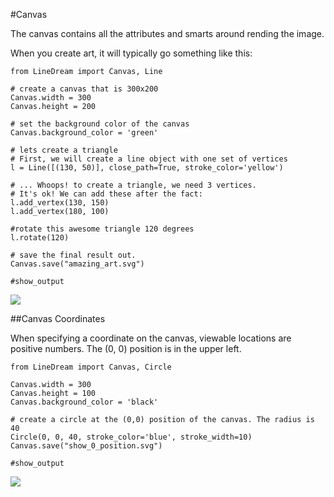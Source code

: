 #Canvas

The canvas contains all the attributes and smarts around rending the image.

When you create art, it will typically go something like this:


    from LineDream import Canvas, Line

    # create a canvas that is 300x200
    Canvas.width = 300
    Canvas.height = 200
    
    # set the background color of the canvas
    Canvas.background_color = 'green'

    # lets create a triangle
    # First, we will create a line object with one set of vertices
    l = Line([(130, 50)], close_path=True, stroke_color='yellow')

    # ... Whoops! to create a triangle, we need 3 vertices. 
    # It's ok! We can add these after the fact:
    l.add_vertex(130, 150)
    l.add_vertex(180, 100)

    #rotate this awesome triangle 120 degrees
    l.rotate(120)

    # save the final result out.
    Canvas.save("amazing_art.svg")

    #show_output    

![](../static/amazing_art.svg)

##Canvas Coordinates

When specifying a coordinate on the canvas, viewable locations are positive numbers. The (0, 0) position is in the upper left.

    from LineDream import Canvas, Circle

    Canvas.width = 300
    Canvas.height = 100
    Canvas.background_color = 'black'
    
    # create a circle at the (0,0) position of the canvas. The radius is 40
    Circle(0, 0, 40, stroke_color='blue', stroke_width=10)
    Canvas.save("show_0_position.svg")

    #show_output

![](../static/show_0_position.svg)